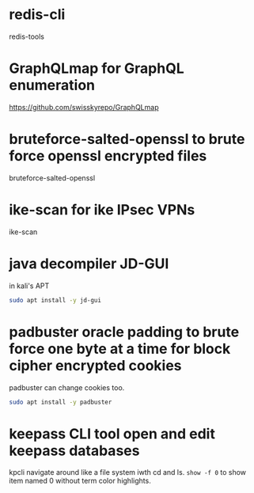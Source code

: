 # redis-cli
redis-tools

# GraphQLmap for GraphQL enumeration
https://github.com/swisskyrepo/GraphQLmap

# bruteforce-salted-openssl to brute force openssl encrypted files
bruteforce-salted-openssl

# ike-scan for ike IPsec VPNs
ike-scan

# java decompiler JD-GUI
in kali's APT
```bash
sudo apt install -y jd-gui
```

# padbuster oracle padding to brute force one byte at a time for block cipher encrypted cookies
padbuster
can change cookies too.
```bash
sudo apt install -y padbuster
```

# keepass CLI tool open and edit keepass databases
kpcli
navigate around like a file system iwth cd and ls.
`show -f 0` to show item named 0 without term color highlights.
